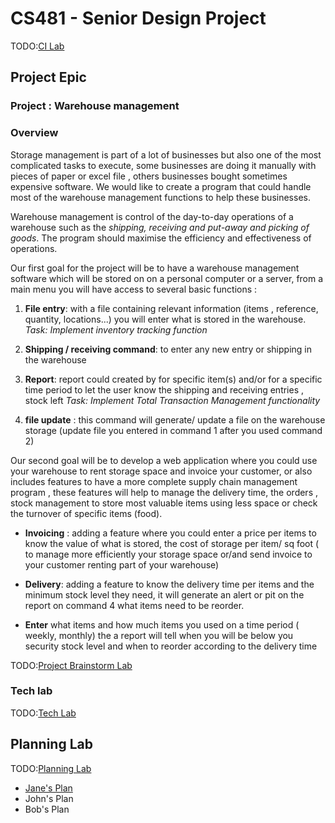 # CS481 - Senior Design Project

TODO:[CI Lab](https://shanep.github.io/capstone/labs/ci/)

## Project Epic

### Project : Warehouse management

### Overview


Storage management is part of a lot of businesses but also one of the most complicated tasks to execute, some businesses are doing it manually with pieces of paper or excel file , others businesses bought sometimes expensive software. We would like to create a program that could handle most of the warehouse management functions to help these businesses. 
 
Warehouse management is control of the day-to-day operations of a warehouse such as the *shipping, receiving and put-away and picking of goods*. The program  should maximise the efficiency and effectiveness of operations.

 
Our first goal for the project will be to have a warehouse management software which will be stored on on a personal computer or a server, from a main menu you will have access to several basic functions :

1. **File entry**: with a file containing relevant information (items , reference, quantity, locations...) you will enter what is stored in the warehouse.	
    _Task:  Implement inventory tracking function_

2. **Shipping / receiving command**: to enter any new entry or shipping in the warehouse 

3. **Report**: report could created by for specific item(s) and/or for a specific time period to let the user know the shipping and receiving entries , stock left
    _Task: Implement Total Transaction Management functionality_

4. **file update** : this command will generate/ update a file on the warehouse storage (update file you entered in command 1 after you used command 2)
 
Our second goal will be to develop a web application where you could use your warehouse to rent storage space and invoice your customer, or also includes features to have a more complete supply chain management program , these features will help to manage the delivery time, the orders , stock management to store most valuable items using less space or check the turnover of specific items (food). 
 
- **Invoicing** : adding a feature where you could enter a price per items to know the value of what is stored, the cost of storage per item/ sq foot ( to manage more efficiently your storage space or/and  send invoice to your customer renting part of your warehouse)

- **Delivery**: adding a feature to know the delivery time per items and the minimum stock level they need, it will generate an alert or pit on the report on command 4 what items need to be reorder.

- **Enter** what items and how much items you used on a time period ( weekly, monthly) the a report will tell when you will be below you security stock level and when to reorder according to the delivery time
 

TODO:[Project Brainstorm Lab](https://shanep.github.io/capstone/labs/project/)















### Tech lab

TODO:[Tech Lab](https://shanep.github.io/capstone/labs/tech/)

## Planning Lab

TODO:[Planning Lab](https://shanep.github.io/capstone/labs/planning/)

- [Jane's Plan](planning/janedoe@u.boisestate.edu.md)
- John's Plan
- Bob's Plan
